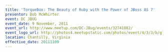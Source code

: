 ```yaml
---
title: 'TorqueBox: The Beauty of Ruby with the Power of JBoss AS 7'
presentor: Bob McWhirter
event: DC JBUG
event_date: 9 November, 2011
event_url: http://www.meetup.com/DC-JBug/events/32741082/
event_logo_url: http://photos4.meetupstatic.com/photos/event/4/3/3/b/global_50897211.jpeg
location: Chantilly, Virginia
effective_date: 20111109
---
```


